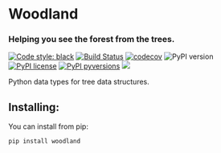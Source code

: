 # Woodland
### Helping you see the forest from the trees.

[![Code style: black](https://img.shields.io/badge/code%20style-black-000000.svg)](https://github.com/ambv/black)
[![Build Status](https://travis-ci.org/JHowell45/Woodland.svg?branch=master)](https://travis-ci.org/JHowell45/woodland)
[![codecov](https://codecov.io/gh/JHowell45/Woodland/branch/master/graph/badge.svg)](https://codecov.io/gh/JHowell45/woodland)
![PyPI version](https://img.shields.io/pypi/v/woodland.svg)
[![PyPI license](https://img.shields.io/pypi/l/ansicolortags.svg)](https://pypi.python.org/pypi/ansicolortags/)
[![PyPI pyversions](https://img.shields.io/pypi/pyversions/ansicolortags.svg)](https://pypi.python.org/pypi/ansicolortags/)
![](https://img.shields.io/pypi/dm/woodland.svg)

Python data types for tree data structures.


## Installing:
You can install from pip:
```bash
pip install woodland
```
